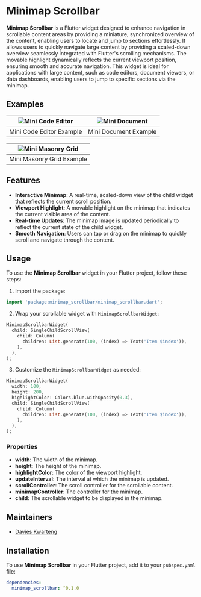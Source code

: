 # Minimap Scrollbar

**Minimap Scrollbar** is a Flutter widget designed to enhance navigation in scrollable content areas by providing a miniature, synchronized overview of the content, enabling users to locate and jump to sections effortlessly. It allows users to quickly navigate large content by providing a scaled-down overview seamlessly integrated with Flutter's scrolling mechanisms. The movable highlight dynamically reflects the current viewport position, ensuring smooth and accurate navigation. This widget is ideal for applications with large content, such as code editors, document viewers, or data dashboards, enabling users to jump to specific sections via the minimap.

## Examples
| ![Mini Code Editor](docs/src/assets/examples/mini_code_editor.gif) | ![Mini Document](docs/src/assets/examples/min_doc.gif) |
|:------------------------------------------------------------------:|:------------------------------------------------------:|
| Mini Code Editor Example                                           | Mini Document Example                                   |

| ![Mini Masonry Grid](docs/src/assets/examples/mini_masonry_grid.gif) |
|:--------------------------------------------------------------------:|
| Mini Masonry Grid Example                                            |


## Features

- **Interactive Minimap**: A real-time, scaled-down view of the child widget that reflects the current scroll position.
- **Viewport Highlight**: A movable highlight on the minimap that indicates the current visible area of the content.
- **Real-time Updates**: The minimap image is updated periodically to reflect the current state of the child widget.
- **Smooth Navigation**: Users can tap or drag on the minimap to quickly scroll and navigate through the content.


## Usage

To use the **Minimap Scrollbar** widget in your Flutter project, follow these steps:

1. Import the package:
  ```dart
  import 'package:minimap_scrollbar/minimap_scrollbar.dart';
  ```

2. Wrap your scrollable widget with `MinimapScrollbarWidget`:
  ```dart
  MinimapScrollbarWidget(
    child: SingleChildScrollView(
      child: Column(
        children: List.generate(100, (index) => Text('Item $index')),
      ),
    ),
  );
  ```

3. Customize the `MinimapScrollbarWidget` as needed:
  ```dart
  MinimapScrollbarWidget(
    width: 100,
    height: 200,
    highlightColor: Colors.blue.withOpacity(0.3),
    child: SingleChildScrollView(
      child: Column(
        children: List.generate(100, (index) => Text('Item $index')),
      ),
    ),
  );
  ```

### Properties

- **width**: The width of the minimap.
- **height**: The height of the minimap.
- **highlightColor**: The color of the viewport highlight.
- **updateInterval**: The interval at which the minimap is updated.
- **scrollController**: The scroll controller for the scrollable content.
- **minimapController**: The controller for the minimap.
- **child**: The scrollable widget to be displayed in the minimap.

## Maintainers
- [Davies Kwarteng](https://github.com/davies-k)


## Installation

To use **Minimap Scrollbar** in your Flutter project, add it to your `pubspec.yaml` file:

```yaml
dependencies:
  minimap_scrollbar: ^0.1.0
